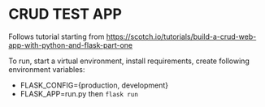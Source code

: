 # CRUD TEST APP 

Follows tutorial starting from https://scotch.io/tutorials/build-a-crud-web-app-with-python-and-flask-part-one

To run, start a virtual environment, install requirements, create following environment variables:
   - FLASK_CONFIG={production, development}
   - FLASK_APP=run.py
then `flask run`


